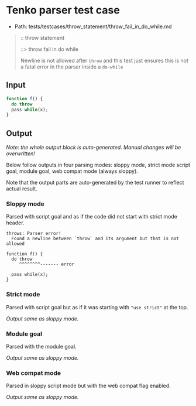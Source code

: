 # Tenko parser test case

- Path: tests/testcases/throw_statement/throw_fail_in_do_while.md

> :: throw statement
>
> ::> throw fail in do while
>
> Newline is not allowed after `throw` and this test just ensures this is not a fatal error in the parser inside a `do-while`


## Input

`````js
function f() {
  do throw
  pass while(x);
}
`````

## Output

_Note: the whole output block is auto-generated. Manual changes will be overwritten!_

Below follow outputs in four parsing modes: sloppy mode, strict mode script goal, module goal, web compat mode (always sloppy).

Note that the output parts are auto-generated by the test runner to reflect actual result.

### Sloppy mode

Parsed with script goal and as if the code did not start with strict mode header.

`````
throws: Parser error!
  Found a newline between `throw` and its argument but that is not allowed

function f() {
  do throw
     ^^^^^^^^------- error

  pass while(x);
}
`````

### Strict mode

Parsed with script goal but as if it was starting with `"use strict"` at the top.

_Output same as sloppy mode._

### Module goal

Parsed with the module goal.

_Output same as sloppy mode._

### Web compat mode

Parsed in sloppy script mode but with the web compat flag enabled.

_Output same as sloppy mode._
